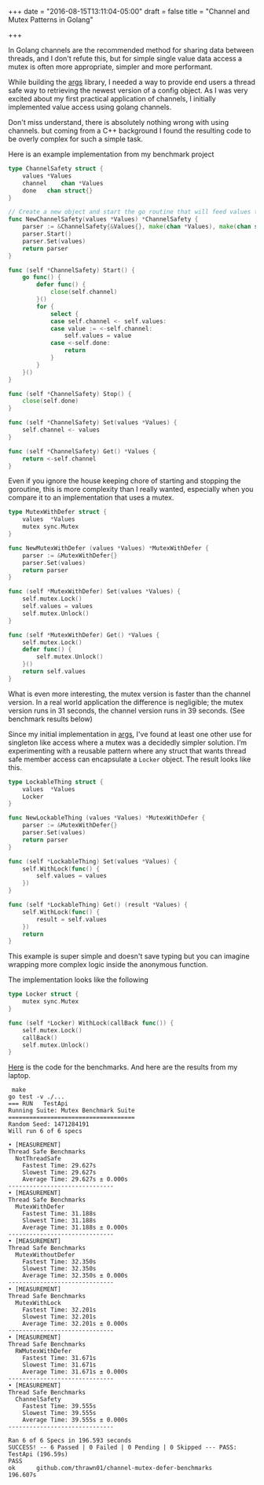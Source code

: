 +++
date = "2016-08-15T13:11:04-05:00"
draft = false
title = "Channel and Mutex Patterns in Golang"

+++

In Golang channels are the recommended method for sharing data between threads,
and I don't refute this, but for simple single value data access a mutex is
often more appropriate, simpler and more performant.

While building the [args](http://github.com/thrawn01/args) library, I needed a
way to provide end users a thread safe way to retrieving the newest version of
a config object. As I was very excited about my first practical application
of channels, I initially implemented value access using golang channels.

Don't miss understand, there is absolutely nothing wrong with using channels.
but coming from a C++ background I found the resulting code to be overly
complex for such a simple task.

Here is an example implementation from my benchmark project
```go
type ChannelSafety struct {
	values *Values
	channel    chan *Values
	done   chan struct{}
}

// Create a new object and start the go routine that will feed values to Get()
func NewChannelSafety(values *Values) *ChannelSafety {
	parser := &ChannelSafety{&Values{}, make(chan *Values), make(chan struct{})}
	parser.Start()
	parser.Set(values)
	return parser
}

func (self *ChannelSafety) Start() {
	go func() {
		defer func() {
			close(self.channel)
		}()
		for {
			select {
			case self.channel <- self.values:
			case value := <-self.channel:
				self.values = value
			case <-self.done:
				return
			}
		}
	}()
}

func (self *ChannelSafety) Stop() {
	close(self.done)
}

func (self *ChannelSafety) Set(values *Values) {
	self.channel <- values
}

func (self *ChannelSafety) Get() *Values {
	return <-self.channel
}
```

Even if you ignore the house keeping chore of starting and stopping the
goroutine, this is more complexity than I really wanted, especially when you
compare it to an implementation that uses a mutex. 

```go
type MutexWithDefer struct {
	values  *Values
	mutex sync.Mutex
}

func NewMutexWithDefer (values *Values) *MutexWithDefer {
	parser := &MutexWithDefer{}
	parser.Set(values)
	return parser
}

func (self *MutexWithDefer) Set(values *Values) {
	self.mutex.Lock()
	self.values = values
	self.mutex.Unlock()
}

func (self *MutexWithDefer) Get() *Values {
	self.mutex.Lock()
	defer func() {
		self.mutex.Unlock()
	}()
	return self.values
}
```
What is even more interesting, the mutex version is faster than the channel
version. In a real world application the difference is negligible; the mutex
version runs in 31 seconds, the channel version runs in 39 seconds. (See
benchmark results below)

Since my initial implementation in [args](http://github.com/thrawn01/args),
I've found at least one other use for singleton like access where a mutex was a
decidedly simpler solution. I’m experimenting with a reusable pattern where
any struct that wants thread safe member access can encapsulate a ```Locker```
object. The result looks like this.

```go
type LockableThing struct {
	values  *Values
	Locker
}

func NewLockableThing (values *Values) *MutexWithDefer {
	parser := &MutexWithDefer{}
	parser.Set(values)
	return parser
}

func (self *LockableThing) Set(values *Values) {
	self.WithLock(func() {
		self.values = values
	})
}

func (self *LockableThing) Get() (result *Values) {
	self.WithLock(func() {
		result = self.values
	})
	return
}
```

This example is super simple and doesn't save typing but you can imagine
wrapping more complex logic inside the anonymous function.

The implementation looks like the following
```go
type Locker struct {
	mutex sync.Mutex
}

func (self *Locker) WithLock(callBack func()) {
	self.mutex.Lock()
	callBack()
	self.mutex.Unlock()
}
```

[Here](github.com/thrawn01/channel-mutex-defer-benchmarks) is the code for the
benchmarks. And here are the results from my laptop.

```
 make
go test -v ./...
=== RUN   TestApi
Running Suite: Mutex Benchmark Suite
====================================
Random Seed: 1471284191
Will run 6 of 6 specs

• [MEASUREMENT]
Thread Safe Benchmarks
  NotThreadSafe
    Fastest Time: 29.627s
    Slowest Time: 29.627s
    Average Time: 29.627s ± 0.000s
------------------------------
• [MEASUREMENT]
Thread Safe Benchmarks
  MutexWithDefer
    Fastest Time: 31.188s
    Slowest Time: 31.188s
    Average Time: 31.188s ± 0.000s
------------------------------
• [MEASUREMENT]
Thread Safe Benchmarks
  MutexWithoutDefer
    Fastest Time: 32.350s
    Slowest Time: 32.350s
    Average Time: 32.350s ± 0.000s
------------------------------
• [MEASUREMENT]
Thread Safe Benchmarks
  MutexWithLock
    Fastest Time: 32.201s
    Slowest Time: 32.201s
    Average Time: 32.201s ± 0.000s
------------------------------
• [MEASUREMENT]
Thread Safe Benchmarks
  RWMutexWithDefer
    Fastest Time: 31.671s
    Slowest Time: 31.671s
    Average Time: 31.671s ± 0.000s
------------------------------
• [MEASUREMENT]
Thread Safe Benchmarks
  ChannelSafety
    Fastest Time: 39.555s
    Slowest Time: 39.555s
    Average Time: 39.555s ± 0.000s
------------------------------

Ran 6 of 6 Specs in 196.593 seconds
SUCCESS! -- 6 Passed | 0 Failed | 0 Pending | 0 Skipped --- PASS: TestApi (196.59s)
PASS
ok     	github.com/thrawn01/channel-mutex-defer-benchmarks     	196.607s
```


